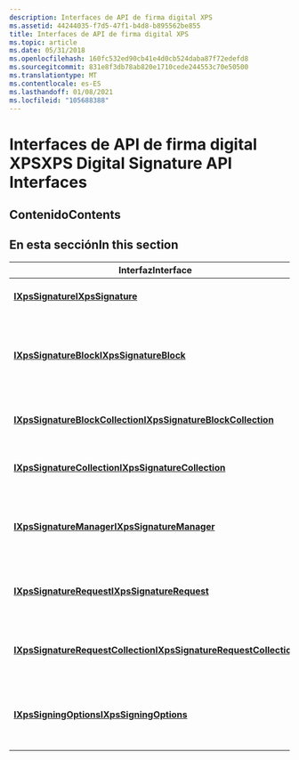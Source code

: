 ```yaml
---
description: Interfaces de API de firma digital XPS
ms.assetid: 44244035-f7d5-47f1-b4d8-b895562be855
title: Interfaces de API de firma digital XPS
ms.topic: article
ms.date: 05/31/2018
ms.openlocfilehash: 160fc532ed90cb41e4d0cb524daba87f72edefd8
ms.sourcegitcommit: 831e8f3db78ab820e1710cede244553c70e50500
ms.translationtype: MT
ms.contentlocale: es-ES
ms.lasthandoff: 01/08/2021
ms.locfileid: "105688388"
---
```

# <a name="xps-digital-signature-api-interfaces"></a><span data-ttu-id="7c7bd-103">Interfaces de API de firma digital XPS</span><span class="sxs-lookup"><span data-stu-id="7c7bd-103">XPS Digital Signature API Interfaces</span></span>

## <a name="contents"></a><span data-ttu-id="7c7bd-104">Contenido</span><span class="sxs-lookup"><span data-stu-id="7c7bd-104">Contents</span></span>

## <a name="in-this-section"></a><span data-ttu-id="7c7bd-105">En esta sección</span><span class="sxs-lookup"><span data-stu-id="7c7bd-105">In this section</span></span>



| <span data-ttu-id="7c7bd-106">Interfaz</span><span class="sxs-lookup"><span data-stu-id="7c7bd-106">Interface</span></span>                                                                           | <span data-ttu-id="7c7bd-107">Descripción</span><span class="sxs-lookup"><span data-stu-id="7c7bd-107">Description</span></span>                                                                                         |
|-------------------------------------------------------------------------------------|-----------------------------------------------------------------------------------------------------|
| [<span data-ttu-id="7c7bd-108">**IXpsSignature**</span><span class="sxs-lookup"><span data-stu-id="7c7bd-108">**IXpsSignature**</span></span>](/windows/desktop/api/xpsdigitalsignature/nn-xpsdigitalsignature-ixpssignature)<br/>                                   | <span data-ttu-id="7c7bd-109">Representa una firma digital única.</span><span class="sxs-lookup"><span data-stu-id="7c7bd-109">Represents a single digital signature.</span></span><br/>                                                   |
| [<span data-ttu-id="7c7bd-110">**IXpsSignatureBlock**</span><span class="sxs-lookup"><span data-stu-id="7c7bd-110">**IXpsSignatureBlock**</span></span>](/windows/desktop/api/xpsdigitalsignature/nn-xpsdigitalsignature-ixpssignatureblock)<br/>                         | <span data-ttu-id="7c7bd-111">Representa un bloque de solicitudes de firma que se almacenan en un elemento SignatureDefinitions.</span><span class="sxs-lookup"><span data-stu-id="7c7bd-111">Represents a block of signature requests that are stored in a SignatureDefinitions part.</span></span><br/> |
| [<span data-ttu-id="7c7bd-112">**IXpsSignatureBlockCollection**</span><span class="sxs-lookup"><span data-stu-id="7c7bd-112">**IXpsSignatureBlockCollection**</span></span>](/windows/desktop/api/xpsdigitalsignature/nn-xpsdigitalsignature-ixpssignatureblockcollection)<br/>     | <span data-ttu-id="7c7bd-113">Colección de interfaces [**IXpsSignatureBlock**](/windows/desktop/api/xpsdigitalsignature/nn-xpsdigitalsignature-ixpssignatureblock) .</span><span class="sxs-lookup"><span data-stu-id="7c7bd-113">A collection of [**IXpsSignatureBlock**](/windows/desktop/api/xpsdigitalsignature/nn-xpsdigitalsignature-ixpssignatureblock) interfaces.</span></span><br/>             |
| [<span data-ttu-id="7c7bd-114">**IXpsSignatureCollection**</span><span class="sxs-lookup"><span data-stu-id="7c7bd-114">**IXpsSignatureCollection**</span></span>](/windows/desktop/api/xpsdigitalsignature/nn-xpsdigitalsignature-ixpssignaturecollection)<br/>               | <span data-ttu-id="7c7bd-115">Colección de punteros de interfaz [**IXpsSignature**](/windows/desktop/api/xpsdigitalsignature/nn-xpsdigitalsignature-ixpssignature) .</span><span class="sxs-lookup"><span data-stu-id="7c7bd-115">A collection of [**IXpsSignature**](/windows/desktop/api/xpsdigitalsignature/nn-xpsdigitalsignature-ixpssignature) interface pointers.</span></span><br/>               |
| [<span data-ttu-id="7c7bd-116">**IXpsSignatureManager**</span><span class="sxs-lookup"><span data-stu-id="7c7bd-116">**IXpsSignatureManager**</span></span>](/windows/desktop/api/xpsdigitalsignature/nn-xpsdigitalsignature-ixpssignaturemanager)<br/>                     | <span data-ttu-id="7c7bd-117">Administra las firmas digitales y las solicitudes de firma digital de un documento XPS.</span><span class="sxs-lookup"><span data-stu-id="7c7bd-117">Manages the digital signatures and digital signature requests of an XPS document.</span></span><br/>        |
| [<span data-ttu-id="7c7bd-118">**IXpsSignatureRequest**</span><span class="sxs-lookup"><span data-stu-id="7c7bd-118">**IXpsSignatureRequest**</span></span>](/windows/desktop/api/xpsdigitalsignature/nn-xpsdigitalsignature-ixpssignaturerequest)<br/>                     | <span data-ttu-id="7c7bd-119">Obtiene acceso a los componentes de una solicitud de firma.</span><span class="sxs-lookup"><span data-stu-id="7c7bd-119">Accesses the components of a signature request.</span></span><br/>                                          |
| [<span data-ttu-id="7c7bd-120">**IXpsSignatureRequestCollection**</span><span class="sxs-lookup"><span data-stu-id="7c7bd-120">**IXpsSignatureRequestCollection**</span></span>](/windows/desktop/api/xpsdigitalsignature/nn-xpsdigitalsignature-ixpssignaturerequestcollection)<br/> | <span data-ttu-id="7c7bd-121">Colección de interfaces [**IXpsSignatureRequest**](/windows/desktop/api/xpsdigitalsignature/nn-xpsdigitalsignature-ixpssignaturerequest) .</span><span class="sxs-lookup"><span data-stu-id="7c7bd-121">A collection of [**IXpsSignatureRequest**](/windows/desktop/api/xpsdigitalsignature/nn-xpsdigitalsignature-ixpssignaturerequest) interfaces.</span></span><br/>         |
| [<span data-ttu-id="7c7bd-122">**IXpsSigningOptions**</span><span class="sxs-lookup"><span data-stu-id="7c7bd-122">**IXpsSigningOptions**</span></span>](/windows/desktop/api/xpsdigitalsignature/nn-xpsdigitalsignature-ixpssigningoptions)<br/>                         | <span data-ttu-id="7c7bd-123">Proporciona acceso a las opciones de firma individuales que utilizan las nuevas firmas.</span><span class="sxs-lookup"><span data-stu-id="7c7bd-123">Provides access to the individual signing options that are used by new signatures.</span></span><br/>       |



 

 

 




